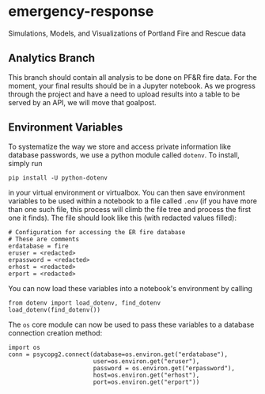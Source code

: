 # emergency-response

Simulations, Models, and Visualizations of Portland Fire and Rescue data

## Analytics Branch

This branch should contain all analysis to be done on PF&R fire data.  For the
moment, your final results should be in a Jupyter notebook.  As we progress
through the project and have a need to upload results into a table to be served
by an API, we will move that goalpost.

## Environment Variables

To systematize the way we store and access private information like database
passwords, we use a python module called `dotenv`.  To install, simply run

    pip install -U python-dotenv

in your virtual environment or virtualbox.  You can then save environment
variables to be used within a notebook to a file called `.env` (if you have more
than one such file, this process will climb the file tree and process the first
one it finds).  The file should look like this (with redacted values filled):

    # Configuration for accessing the ER fire database
    # These are comments
    erdatabase = fire
    eruser = <redacted>
    erpassword = <redacted>
    erhost = <redacted>
    erport = <redacted>

You can now load these variables into a notebook's environment by calling

    from dotenv import load_dotenv, find_dotenv
    load_dotenv(find_dotenv())

The `os` core module can now be used to pass these variables to a database
connection creation method:

    import os
    conn = psycopg2.connect(database=os.environ.get("erdatabase"),
                            user=os.environ.get("eruser"),
                            password = os.environ.get("erpassword"),
                            host=os.environ.get("erhost"),
                            port=os.environ.get("erport"))
